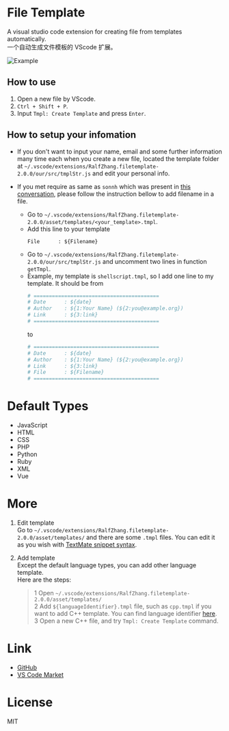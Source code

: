 # File Template


A visual studio code extension for creating file from templates automatically.   
一个自动生成文件模板的 VScode 扩展。

![Example](https://raw.githubusercontent.com/RalfZhang/File-Template/master/doc/example.gif)


## How to use  

1. Open a new file by VScode.  
2. `Ctrl + Shift + P`.  
3. Input `Tmpl: Create Template` and press `Enter`. 

## How to setup your infomation

- If you don't want to input your name, email and some further information many time each when you create a new file, located the template folder at 
`~/.vscode/extensions/RalfZhang.filetemplate-2.0.0/our/src/tmplStr.js` and edit your personal info.

- If you met require as same as `sonnh` which was present in [this conversation](https://github.com/RalfZhang/File-Template/pull/9), please follow the instruction bellow to add filename in a file.

    - Go to `~/.vscode/extensions/RalfZhang.filetemplate-2.0.0/asset/templates/<your_template>.tmpl`.
    - Add this line to your template
        ```
        File      : ${Filename}
        ```
    - Go to `~/.vscode/extensions/RalfZhang.filetemplate-2.0.0/our/src/tmplStr.js` and uncomment two lines in function `getTmpl`.
    - Example, my template is `shellscript.tmpl`, so I add one line to my template. It should be from
        ```bash
        # =========================================
        # Date      : ${date}
        # Author    : ${1:Your Name} (${2:you@example.org})
        # Link      : ${3:link}
        # =========================================
        ```
        to
        ```bash
        # =========================================
        # Date      : ${date}
        # Author    : ${1:Your Name} (${2:you@example.org})
        # Link      : ${3:link}
        # File      : ${Filename}
        # =========================================
        ```

# Default Types  

- JavaScript
- HTML
- CSS
- PHP
- Python
- Ruby
- XML
- Vue

# More  

1. Edit template  
Go to `~/.vscode/extensions/RalfZhang.filetemplate-2.0.0/asset/templates/` and there are some `.tmpl` files. You can edit it as you wish with [ TextMate snippet syntax](https://manual.macromates.com/en/snippets).

2. Add template  
Except the default language types, you can add other language template.  
Here are the steps:  
    > 1 Open `~/.vscode/extensions/RalfZhang.filetemplate-2.0.0/asset/templates/`  
    > 2 Add `${languageIdentifier}.tmpl` file, such as `cpp.tmpl` if you want to add C++ template. You can find language identifier [here](https://code.visualstudio.com/docs/languages/identifiers).  
    > 3 Open a new C++ file, and try `Tmpl: Create Template` command.  

# Link  

- [GitHub](https://github.com/RalfZhang/File-Template)  
- [VS Code Market](https://marketplace.visualstudio.com/items?itemName=RalfZhang.filetemplate)

# License  

MIT